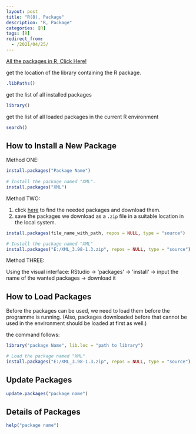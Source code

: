```yaml
---
layout: post
title: "R(8), Package"
description: "R, Package"
categories: [R]
tags: [R]
redirect_from:
  - /2021/04/25/
---
```


[All the packages in R, Click Here!](https://cran.r-project.org/web/packages/available_packages_by_name.html)

get the location of the library containing the R package.

```R
.libPaths()
```

get the list of all installed packages

```R
library()
```

get the list of all loaded packages in the current R environment

```R
search()
```

## How to Install a New Package

Method ONE:

```R
install.packages("Package Name")
 
# Install the package named "XML".
install.packages("XML")
```

Method TWO:

1. click [here](https://cran.r-project.org/web/packages/available_packages_by_name.html) to find the needed packages and download them.
2. save the packages we download as a `.zip` file in a suitable location in the local system.

```R
install.packages(file_name_with_path, repos = NULL, type = "source")

# Install the package named "XML"
install.packages("E:/XML_3.98-1.3.zip", repos = NULL, type = "source")
```

Method THREE:

Using the visual interface: RStudio -> 'packages' -> 'install' -> input the name of the wanted packages -> download it

## How to Load Packages

Before the packages can be used, we need to load them before the programme is running. (Also, packages downloaded before that cannot be used in the environment should be loaded at first as well.)

the command follows:

```R
library("package Name", lib.loc = "path to library")

# Load the package named "XML"
install.packages("E:/XML_3.98-1.3.zip", repos = NULL, type = "source")
```

## Update Packages

```R
update.packages("package name")
```

## Details of Packages

```R
help("package name")
```
